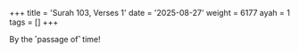 +++
title = 'Surah 103, Verses 1'
date = '2025-08-27'
weight = 6177
ayah = 1
tags = []
+++

By the ˹passage of˺ time!